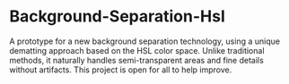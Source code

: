 # Background-Separation-Hsl
A prototype for a new background separation technology, using a unique dematting approach based on the HSL color space. Unlike traditional methods, it naturally handles semi-transparent areas and fine details without artifacts. This project is open for all to help improve.
